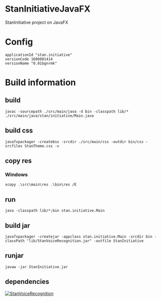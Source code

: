 # StanInitiativeJavaFX
StanInitiative project on JavaFX

# Config
	applicationId "stan.initiative"
	versionCode 1606081414
	versionName "0.01bgnrmk"

# Build information
## build
```
javac -sourcepath ./src/main/java -d bin -classpath lib/* ./src/main/java/stan/initiative/Main.java
```

## build css
```
javafxpackager -createbss -srcdir ./src/main/css -outdir bin/css -srcfiles StanTheme.css -v
```

## copy res
### Windows
```
xcopy .\src\main\res .\bin\res /E
```

## run
```
java -classpath lib/*;bin stan.initiative.Main
```

## build jar
```
javafxpackager -createjar -appclass stan.initiative.Main -srcdir bin -classPath "lib/StanVoiceRecognition.jar" -outfile StanInitiative
```

## runjar
```
javaw -jar StanInitiative.jar
```

## dependencies
[![StanVoiceRecognition](https://img.shields.io/badge/github-StanVoiceRecognition-blue.svg?style=true)](https://github.com/kepocnhh/StanVoiceRecognition)